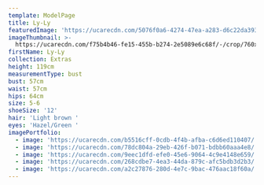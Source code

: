 ```yaml
---
template: ModelPage
title: Ly-Ly
featuredImage: 'https://ucarecdn.com/5076f0a6-4274-47ea-a283-d6c22da39377/'
imageThumbnail: >-
  https://ucarecdn.com/f75b4b46-fe15-455b-b274-2e5089e6c68f/-/crop/760x1038/52,27/-/preview/
firstName: Ly-Ly
collection: Extras
height: 119cm
measurementType: bust
bust: 57cm
waist: 57cm
hips: 64cm
size: 5-6
shoeSize: '12'
hair: 'Light brown '
eyes: 'Hazel/Green '
imagePortfolio:
  - image: 'https://ucarecdn.com/b5516cff-0cdb-4f4b-afba-c6d6ed110407/'
  - image: 'https://ucarecdn.com/78dc804a-29eb-426f-b071-bdbb60aaa4e8/'
  - image: 'https://ucarecdn.com/9eec1dfd-efe0-45e6-9064-4c9e4148e659/'
  - image: 'https://ucarecdn.com/268cdbe7-4ea3-44da-879c-afc5bdb3d2b3/'
  - image: 'https://ucarecdn.com/a2c27876-280d-4e7c-9bac-476aac18f60a/'
---
```


